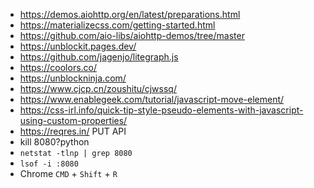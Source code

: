 * https://demos.aiohttp.org/en/latest/preparations.html
* https://materializecss.com/getting-started.html
* https://github.com/aio-libs/aiohttp-demos/tree/master
* https://unblockit.pages.dev/
* https://github.com/jagenjo/litegraph.js
* https://coolors.co/
* https://unblockninja.com/
* https://www.cjcp.cn/zoushitu/cjwssq/
* https://www.enablegeek.com/tutorial/javascript-move-element/
* https://css-irl.info/quick-tip-style-pseudo-elements-with-javascript-using-custom-properties/
* https://reqres.in/ PUT API
* kill 8080?python
* `netstat -tlnp | grep 8080`
* `lsof -i :8080`
* Chrome `CMD` + `Shift` + `R`
